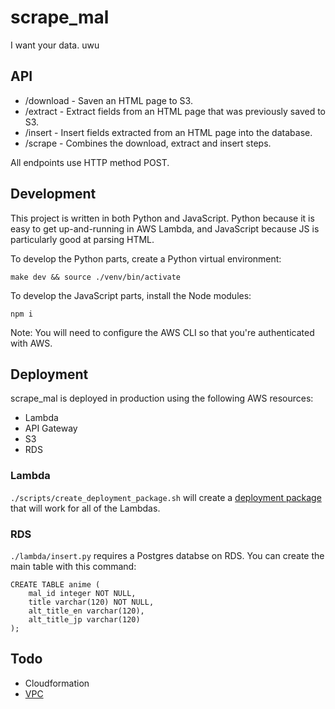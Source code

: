 # scrape_mal

I want your data. uwu

## API


* /download - Saven an HTML page to S3.
* /extract - Extract fields from an HTML page that was previously saved to S3.
* /insert - Insert fields extracted from an HTML page into the database.
* /scrape - Combines the download, extract and insert steps.

All endpoints use HTTP method POST.

## Development

This project is written in both Python and JavaScript. Python because it is easy to get up-and-running in AWS Lambda, and JavaScript because JS is particularly good at parsing HTML.

To develop the Python parts, create a Python virtual environment:

```
make dev && source ./venv/bin/activate
```

To develop the JavaScript parts, install the Node modules:

```
npm i
```

Note: You will need to configure the AWS CLI so that you're authenticated with AWS.

## Deployment

scrape_mal is deployed in production using the following AWS resources:

* Lambda
* API Gateway
* S3
* RDS

### Lambda

`./scripts/create_deployment_package.sh` will create a [deployment package](https://docs.aws.amazon.com/lambda/latest/dg/lambda-python-how-to-create-deployment-package.html) that will work for all of the Lambdas.

### RDS

`./lambda/insert.py` requires a Postgres databse on RDS. You can create the main table with this command:

```
CREATE TABLE anime (
    mal_id integer NOT NULL,
    title varchar(120) NOT NULL,
    alt_title_en varchar(120),
    alt_title_jp varchar(120)
);
```

## Todo

- Cloudformation
- [VPC](https://aws.amazon.com/blogs/aws/new-access-resources-in-a-vpc-from-your-lambda-functions/)
